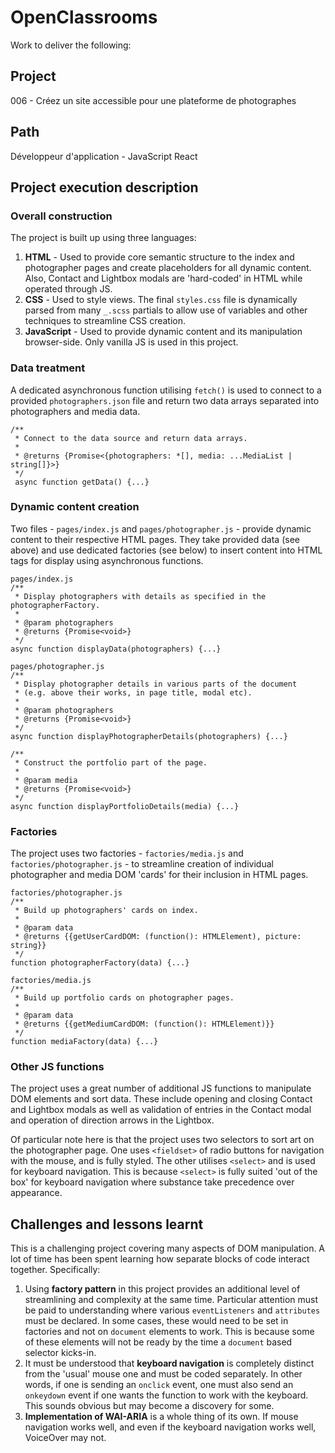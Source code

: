 # OpenClassrooms 
Work to deliver the following:

## Project
006 - Créez un site accessible pour une plateforme de photographes

## Path 
Développeur d'application - JavaScript React

## Project execution description

### Overall construction
The project is built up using three languages:
1. **HTML** - Used to provide core semantic structure to the index and photographer pages and create placeholders for all dynamic content. Also, Contact and Lightbox modals are 'hard-coded' in HTML while operated through JS.
2. **CSS** - Used to style views. The final `styles.css` file is dynamically parsed from many `_.scss` partials to allow use of variables and other techniques to streamline CSS creation.
3. **JavaScript** - Used to provide dynamic content and its manipulation browser-side. Only vanilla JS is used in this project.

### Data treatment
A dedicated asynchronous function utilising `fetch()` is used to connect to a provided `photographers.json` file and return two data arrays separated into photographers and media data. 

```
/**
 * Connect to the data source and return data arrays.
 *
 * @returns {Promise<{photographers: *[], media: ...MediaList | string[]}>}
 */
 async function getData() {...}
```

### Dynamic content creation
Two files - `pages/index.js` and `pages/photographer.js` - provide dynamic content to their respective HTML pages. They take provided data (see above) and use dedicated factories (see below) to insert content into HTML tags for display using asynchronous functions.

```
pages/index.js
/**
 * Display photographers with details as specified in the photographerFactory.
 *
 * @param photographers
 * @returns {Promise<void>}
 */
async function displayData(photographers) {...}

pages/photographer.js
/**
 * Display photographer details in various parts of the document
 * (e.g. above their works, in page title, modal etc).
 *
 * @param photographers
 * @returns {Promise<void>}
 */
async function displayPhotographerDetails(photographers) {...}

/**
 * Construct the portfolio part of the page.
 *
 * @param media
 * @returns {Promise<void>}
 */
async function displayPortfolioDetails(media) {...}
```  

### Factories
The project uses two factories - `factories/media.js` and `factories/photographer.js` - to streamline creation of individual photographer and media DOM 'cards' for their inclusion in HTML pages.
```
factories/photographer.js
/**
 * Build up photographers' cards on index.
 *
 * @param data
 * @returns {{getUserCardDOM: (function(): HTMLElement), picture: string}}
 */
function photographerFactory(data) {...}

factories/media.js
/**
 * Build up portfolio cards on photographer pages.
 *
 * @param data
 * @returns {{getMediumCardDOM: (function(): HTMLElement)}}
 */
function mediaFactory(data) {...}
```
### Other JS functions
The project uses a great number of additional JS functions to manipulate DOM elements and sort data. These include opening and closing Contact and Lightbox modals as well as validation of entries in the Contact modal and operation of direction arrows in the Lightbox. 

Of particular note here is that the project uses two selectors to sort art on the photographer page. One uses `<fieldset>` of radio buttons for navigation with the mouse, and is fully styled. The other utilises `<select>` and is used for keyboard navigation. This is because `<select>` is fully suited 'out of the box' for keyboard navigation where substance take precedence over appearance.  

## Challenges and lessons learnt
This is a challenging project covering many aspects of DOM manipulation. A lot of time has been spent learning how separate blocks of code interact together. Specifically:
1. Using **factory pattern** in this project provides an additional level of streamlining and complexity at the same time. Particular attention must be paid to understanding where various `eventListeners` and `attributes` must be declared. In some cases, these would need to be set in factories and not on `document` elements to work. This is because some of these elements will not be ready by the time a `document` based selector kicks-in.
2. It must be understood that **keyboard navigation** is completely distinct from the 'usual' mouse one and must be coded separately. In other words, if one is sending an `onclick` event, one must also send an `onkeydown` event if one wants the function to work with the keyboard. This sounds obvious but may become a discovery for some. 
3. **Implementation of WAI-ARIA** is a whole thing of its own. If mouse navigation works well, and even if the keyboard navigation works well, VoiceOver may not. 


